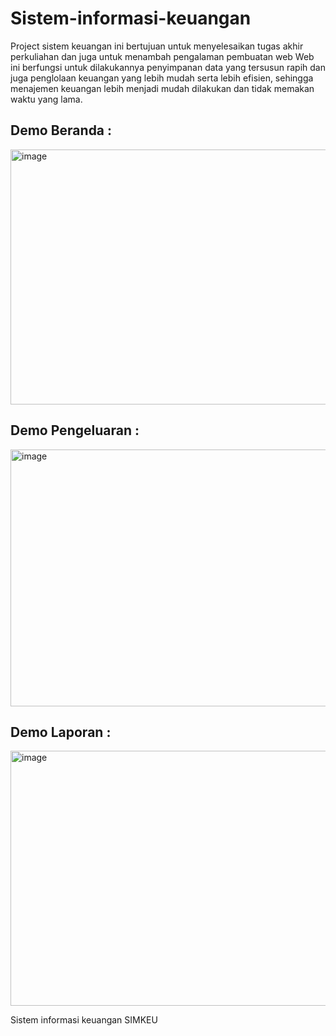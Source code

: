 # Sistem-informasi-keuangan
Project sistem keuangan ini bertujuan untuk menyelesaikan tugas akhir perkuliahan dan juga untuk menambah pengalaman pembuatan web 
Web ini berfungsi untuk dilakukannya penyimpanan data yang tersusun rapih dan juga penglolaan keuangan yang lebih mudah serta lebih efisien, sehingga menajemen keuangan lebih menjadi mudah dilakukan dan tidak memakan waktu yang lama.

## Demo Beranda :

<img width="869" height="408" alt="image" src="https://github.com/user-attachments/assets/c0f230ef-d5b1-4876-8fcc-d508bdf3dc42" />


## Demo Pengeluaran :

<img width="868" height="411" alt="image" src="https://github.com/user-attachments/assets/f05e2004-44c4-4c99-b709-1aa61e417521" />


## 	Demo Laporan :

<img width="869" height="408" alt="image" src="https://github.com/user-attachments/assets/9f4da95d-044b-4776-9ffc-34c2eca2a319" />


Sistem informasi keuangan
SIMKEU


